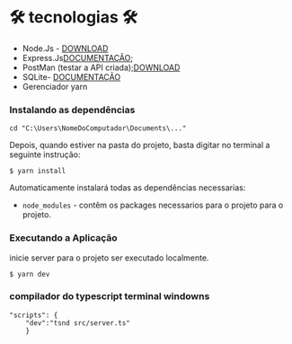 # 🛠 tecnologias 🛠
 - Node.Js - [DOWNLOAD](https://nodejs.org/en/)
 - Express.Js[DOCUMENTAÇÃO](http://expressjs.com/);
 - PostMan (testar a API criada);[DOWNLOAD](www.postman.com/downloads)
 - SQLite- [DOCUMENTAÇÃO](https://sqlite.org/index.html)
 - Gerenciador yarn
 
 ### Instalando as dependências
   ```
   cd "C:\Users\NomeDoComputador\Documents\..."
   ```

  Depois, quando estiver na pasta do projeto, basta digitar no terminal a seguinte instrução:

   `$ yarn install`

  Automaticamente instalará todas as dependências necessarias:

- `node_modules` -  contêm os packages necessarios para o projeto para o projeto.

### Executando a Aplicação

inicie server para o projeto ser executado localmente.

`$ yarn dev` 
 ### compilador do typescript terminal windowns
```
"scripts": {
    "dev":"tsnd src/server.ts"
    }
```

